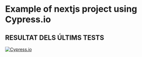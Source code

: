 # Example of nextjs project using Cypress.io

## RESULTAT DELS ÚLTIMS TESTS
<!---Start place for the badge -->
[![Cypress.io](https://img.shields.io/badge/tested%20with-Cypress-04C38E.svg)](https://www.cypress.io/)
<!---End place for the badge -->
